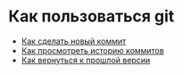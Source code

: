 # Как пользоваться git
- [Как сделать новый коммит](./commmit_help.md)
- [Как просмотреть историю коммитов](./log_help.md)
- [Как вернуться к прошлой версии](./reset_help.md)
